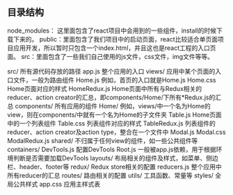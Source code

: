 ## 目录结构

node_modules： 这里面包含了react项目中会用到的一些组件，install的时候下载下来的。
public：里面包含了我们项目中的启动页面，react比较适合单页面项目应用开发，所以暂时只包含一个index.html，并且这也是react工程的入口页面。
src：里面包含了一些我们自己使用的js文件，css文件，img文件等等。


src/                 所有源代码存放的路径
  app.js             整个应用的入口
  views/             应用中某个页面的入口文件，一般为路由组件
    Home.js          例如，首页的入口就是Home.js
    Home.css         Home页面对应的样式
    HomeRedux.js     Home页面中所有与Redux相关的reducer、action creator的汇总，即components/Home/下所有*Redux.js的汇总
  components/        所有应用的组件
    Home/            例如，views/中一个名为Home的view，则在components/中就有一个名为Home的子文件夹
      Table.js       Home页面中的一个列表组件
      Table.css      列表组件对应的样式
      TableRedux.js  列表组件的reducer、action creator及action type，整合在一个文件中
      Modal.js
      Modal.css
      ModalRedux.js
    shared/          不归属于任何view的组件，如一些公共组件等
  containers/
    DevTools.js      配置DevTools
    Root.js          一般被app.js依赖，用于根据环境判断是否需要加载DevTools
  layouts/           布局相关的组件及样式，如菜单、侧边栏、header、footer等
  redux/             Redux store相关的配置
    reducers.js      整个应用中所有reducer的汇总
  routes/            路由相关的配置
  utils/             工具函数、常量等
  styles/            全局公共样式
  app.css            应用主样式表